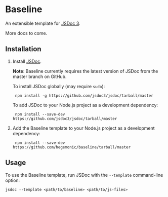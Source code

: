 # Baseline

An extensible template for [JSDoc 3](https://github.com/jsdoc3/jsdoc).

More docs to come.


## Installation

1. Install [JSDoc](https://github.com/jsdoc3/jsdoc).

    **Note**: Baseline currently requires the latest version of JSDoc from the master branch on
    GitHub.

    To install JSDoc globally (may require `sudo`):

        npm install -g https://github.com/jsdoc3/jsdoc/tarball/master

    To add JSDoc to your Node.js project as a development dependency:

        npm install --save-dev https://github.com/jsdoc3/jsdoc/tarball/master

2. Add the Baseline template to your Node.js project as a development dependency:

        npm install --save-dev https://github.com/hegemonic/baseline/tarball/master


## Usage

To use the Baseline template, run JSDoc with the `--template` command-line option:

    jsdoc --template <path/to/baseline> <path/to/js-files>
